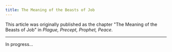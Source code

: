 ```yaml
---
title: The Meaning of the Beasts of Job
---
```

This article was originally published as the chapter "The Meaning of the Beasts of Job" in *Plague, Precept, Prophet, Peace*.

<hr/>

In progress...


